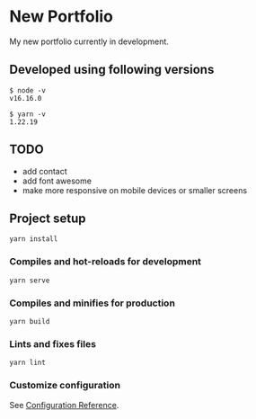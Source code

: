 # New Portfolio
My new portfolio currently in development.  

## Developed using following versions
```
$ node -v
v16.16.0

$ yarn -v
1.22.19
```

## TODO
 - add contact
 - add font awesome
 - make more responsive on mobile devices or smaller screens

## Project setup
```
yarn install
```

### Compiles and hot-reloads for development
```
yarn serve
```

### Compiles and minifies for production
```
yarn build
```

### Lints and fixes files
```
yarn lint
```

### Customize configuration
See [Configuration Reference](https://cli.vuejs.org/config/).
